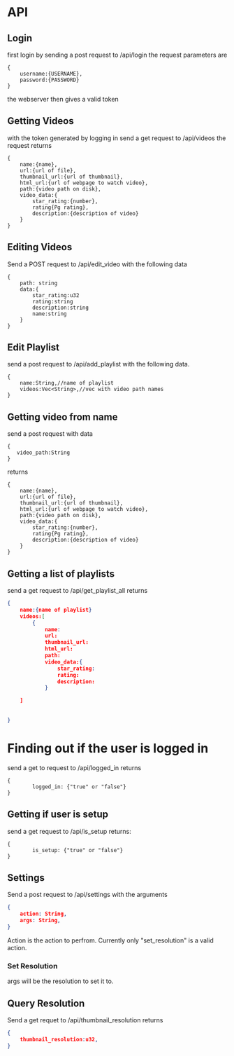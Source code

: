 # API
## Login
first login by sending a post request to /api/login
the request parameters are 
```
{
	username:{USERNAME},
	password:{PASSWORD}
}
```
the webserver then gives a valid token

## Getting Videos
with the token generated by logging in send a get request to /api/videos
the request returns 
```
{
	name:{name},
	url:{url of file},
	thumbnail_url:{url of thumbnail},
	html_url:{url of webpage to watch video},
	path:{video path on disk},
	video_data:{
		star_rating:{number},
		rating{Pg rating},
		description:{description of video}
	}
}
```
## Editing Videos
Send a POST request to /api/edit_video with the following data
```
{
	path: string
	data:{
		star_rating:u32
		rating:string
		description:string
		name:string
	}
}
```
## Edit Playlist
send a post request to /api/add_playlist with the following data.
```
{
    name:String,//name of playlist
    videos:Vec<String>,//vec with video path names
}
```
## Getting video from name
send a post request with data
```
{
   video_path:String
}
```
returns 
```
{
	name:{name},
	url:{url of file},
	thumbnail_url:{url of thumbnail},
	html_url:{url of webpage to watch video},
	path:{video path on disk},
	video_data:{
		star_rating:{number},
		rating{Pg rating},
		description:{description of video}
	}
}
```
## Getting a list of playlists
send a get request to /api/get_playlist_all
returns
```json
{
	name:{name of playlist}
	videos:[
		{
			name:
			url:
			thumbnail_url:
			html_url:
			path:
			video_data:{
				star_rating:
				rating:
				description:
			}

	]
		
	
}
```

# Finding out if the user is logged in
send a get to request to /api/logged_in
returns
```
{
		logged_in: {"true" or "false"}
}
```
## Getting if user is setup
send a get request to /api/is_setup
returns:
```
{
		is_setup: {"true" or "false"}
}
```
## Settings
Send a post request to /api/settings with the arguments 
```json
{
    action: String,
    args: String,
}
```
Action is the action to perfrom. Currently only "set_resolution" is a valid action. 
### Set Resolution
args will be the resolution to set it to.
## Query Resolution
Send a get requet to /api/thumbnail_resolution
returns
```json
{
	thumbnail_resolution:u32,
}
```
